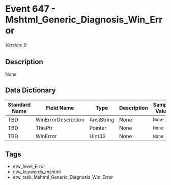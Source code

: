 # Event 647 - Mshtml_Generic_Diagnosis_Win_Error
###### Version: 0

## Description
None

## Data Dictionary
|Standard Name|Field Name|Type|Description|Sample Value|
|---|---|---|---|---|
|TBD|WinErrorDescription|AnsiString|None|`None`|
|TBD|ThisPtr|Pointer|None|`None`|
|TBD|WinError|UInt32|None|`None`|

## Tags
* etw_level_Error
* etw_keywords_mshtml
* etw_task_Mshtml_Generic_Diagnosis_Win_Error